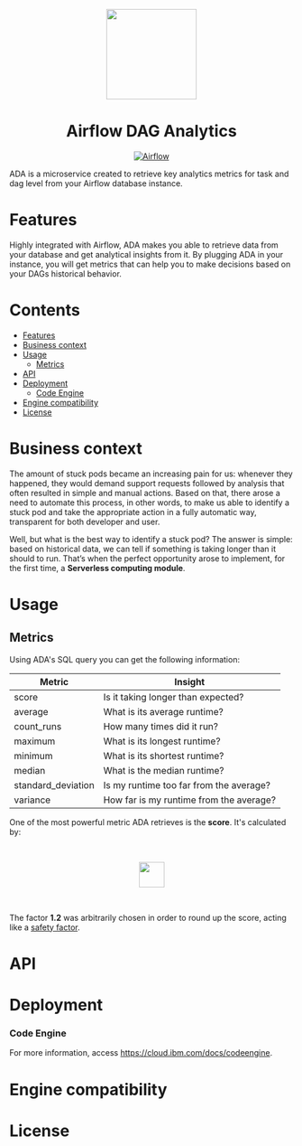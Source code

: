 <p align="center">
    <img src="https://media.github.ibm.com/user/376942/files/7bb5fe80-231a-11ed-8440-8c14e1e3c289" height="160">
    <h1 align="center">Airflow DAG Analytics</h1>
</p>

<p align="center">
  <a href="https://airflow.apache.org/">
    <img alt="Airflow" src="https://img.shields.io/static/v1?label=MADE+FOR&message=AIRFLOW&color=017CEE&logo=Apache+Airflow" />
  </a>
</p>

<!-- <h1><img height="20" src="https://media.github.ibm.com/user/376942/files/ebc48480-231a-11ed-8b70-30e2b8893504">&nbsp;&nbsp;What is ADA?</h1> -->

ADA is a microservice created to retrieve key analytics metrics for task and dag level from your Airflow database instance.

<h1>Features</h1>

Highly integrated with Airflow, ADA makes you able to retrieve data from your database and get analytical insights from it. By plugging ADA in your instance, you will get metrics that can help you to make decisions based on your DAGs historical behavior.

<h1>Contents</h1>

- [Features](#features)
- [Business context](#business-context)
- [Usage](#usage)
	- [Metrics](#metrics)
- [API](#api)
- [Deployment](#deployment)
	- [Code Engine](#code-engine)
- [Engine compatibility](#engine-compatibility)
- [License](#license)

<h1>Business context</h1>

The amount of stuck pods became an increasing pain for us: whenever they happened, they would demand support requests followed by analysis that often resulted in simple and manual actions. Based on that, there arose a need to automate this process, in other words, to make us able to identify a stuck pod and take the appropriate action in a fully automatic way, transparent for both developer and user.

Well, but what is the best way to identify a stuck pod? The answer is simple: based on historical data, we can tell if something is taking longer than it should to run. That’s when the perfect opportunity arose to implement, for the first time, a **Serverless computing module**.

<h1>Usage</h1>

<h2>Metrics</h2>

Using ADA's SQL query you can get the following information:

| Metric  | Insight  |
| ------------ | ------------ |
| score  | Is it taking longer than expected?  |
| average  | What is its average runtime?  |
| count_runs  | How many times did it run?  |
| maximum  | What is its longest runtime?  |
| minimum  | What is its shortest runtime?  |
| median | What is the median runtime?  |
| standard_deviation  | Is my runtime too far from the average? |
| variance  | How far is my runtime from the average? |

One of the most powerful metric ADA retrieves is the **score**. It's calculated by:

&nbsp;

<p align="center">
    <img src="https://latex.codecogs.com/svg.image?score%20=%20(%5Cfrac%7B%20median%20&plus;%20standard%5C;deviation%7D%7Bmedian%7D)%20%5Ctimes%20median%20%5Ctimes%201.2" height="45">
</p>

&nbsp;

The factor **1.2** was arbitrarily chosen in order to round up the score, acting like a <ins>safety factor</ins>.

<h1>API</h1>

<h1>Deployment</h1>

<h3>Code Engine</h3>

For more information, access https://cloud.ibm.com/docs/codeengine.

<h1>Engine compatibility</h1>

<h1>License</h1>